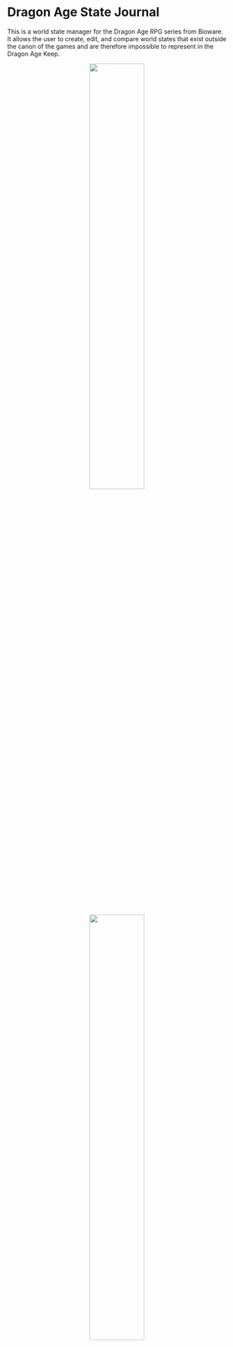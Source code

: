# Dragon Age State Journal
This is a world state manager for the Dragon Age RPG series from Bioware. It allows the user to create, edit, and compare world states that exist outside the canon of the games and are therefore impossible to represent in the Dragon Age Keep.
<div align="center">
<img src="https://github.com/user-attachments/assets/877f628d-1533-4d7f-9d1c-34c2bf03df2a" width="50% height="50%">
<img src="https://github.com/user-attachments/assets/e61bf2f9-a41f-4ec2-b78a-e55b06bc59eb" width="50% height="50%">
<img src="https://github.com/user-attachments/assets/d649ab8f-3835-44b9-9800-6c75b0e29602" width="50% height="50%">
</div>





## Development
This project was made with React.

To run locally:
1. Clone this repo. Make sure you have Node.js installed.
2. Run `npm install` in the root directory of the project to install required Node modules.
3. Run `npm run start` in the root directory of the project. By default the project will run on http://localhost:3000/
